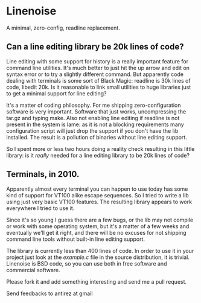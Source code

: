 # Linenoise

A minimal, zero-config, readline replacement.

## Can a line editing library be 20k lines of code?

Line editing with some support for history is a really important feature for command line utilities. It's much better to just hit the up arrow and edit on syntax error or to try a slightly different command. But apparently code dealing with terminals is some sort of Black Magic: readline is 30k lines of code, libedit 20k. Is it reasonable to link small utilities to huge libraries just to get a minimal support for line editing?

It's a matter of coding philosophy. For me shipping zero-configuration software is very important. Software that just works, uncompressing the tar.gz and typing make. Also not enabling line editing if readline is not present in the system is lame: as it is not a blocking requirements many configuration script will just drop the support if you don't have the lib installed. The result is a pollution of binaries without line editing support.

So I spent more or less two hours doing a reality check resulting in this little library: is it *really* needed for a line editing library to be 20k lines of code?

## Terminals, in 2010.

Apparently almost every terminal you can happen to use today has some kind of support for VT100 alike escape sequences. So I tried to write a lib using just very basic VT100 features. The resulting library appears to work everywhere I tried to use it.

Since it's so young I guess there are a few bugs, or the lib may not compile or work with some operating system, but it's a matter of a few weeks and eventually we'll get it right, and there will be no excuses for not shipping command line tools without built-in line editing support.

The library is currently less than 400 lines of code. In order to use it in your project just look at the *example.c* file in the source distribution, it is trivial. Linenoise is BSD code, so you can use both in free software and commercial software.

Please fork it and add something interesting and send me a pull request.

Send feedbacks to antirez at gmail
